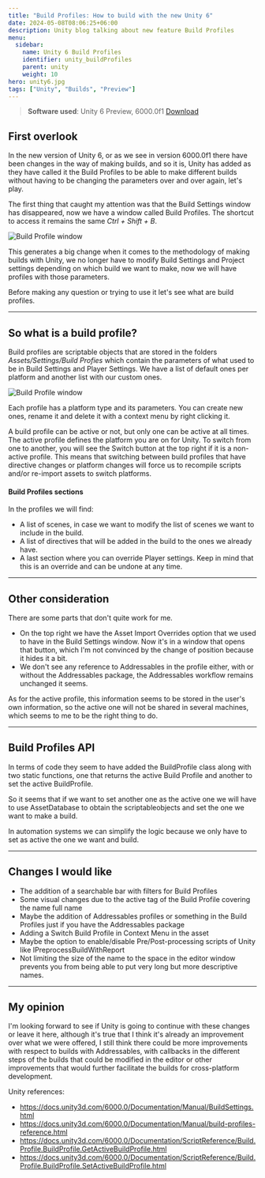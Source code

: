 ```yaml
---
title: "Build Profiles: How to build with the new Unity 6"
date: 2024-05-08T08:06:25+06:00
description: Unity blog talking about new feature Build Profiles
menu:
  sidebar:
    name: Unity 6 Build Profiles
    identifier: unity_buildProfiles
    parent: unity
    weight: 10
hero: unity6.jpg
tags: ["Unity", "Builds", "Preview"]
---
```


> <b>Software used</b>: 
Unity 6 Preview, 6000.0f1 [Download](https://unity.com/releases/editor/whats-new/6000.0.0)

## First overlook
In the new version of Unity 6, or as we see in version 6000.0f1 there have been changes in the way of making builds, and so it is, Unity has added as they have called it the Build Profiles to be able to make different builds without having to be changing the parameters over and over again, let's play.

The first thing that caught my attention was that the Build Settings window has disappeared, now we have a window called Build Profiles. The shortcut to access it remains the same *Ctrl + Shift + B*.

![Build Profile window](/buildProfiles.png "Editor window")

This generates a big change when it comes to the methodology of making builds with Unity, we no longer have to modify Build Settings and Project settings depending on which build we want to make, now we will have profiles with those parameters.

Before making any question or trying to use it let's see what are build profiles.

___
## So what is a build profile?

Build profiles are scriptable objects that are stored in the folders *Assets/Settings/Build Profies* which contain the parameters of what used to be in Build Settings and Player Settings.
We have a list of default ones per platform and another list with our custom ones.

![Build Profile window](/buildProfiles_profileAsset.png "Editor window")

Each profile has a platform type and its parameters. You can create new ones, rename it and delete it with a context menu by right clicking it.

A build profile can be active or not, but only one can be active at all times. The active profile defines the platform you are on for Unity. 
To switch from one to another, you will see the Switch button at the top right if it is a non-active profile.
This means that switching between build profiles that have directive changes or platform changes will force us to recompile scripts and/or re-import assets to switch platforms.

#### Build Profiles sections
In the profiles we will find:
- A list of scenes, in case we want to modify the list of scenes we want to include in the build.
- A list of directives that will be added in the build to the ones we already have.
- A last section where you can override Player settings. Keep in mind that this is an override and can be undone at any time.

___
## Other consideration
There are some parts that don't quite work for me.
- On the top right we have the Asset Import Overrides option that we used to have in the Build Settings window. Now it's in a window that opens that button, which I'm not convinced by the change of position because it hides it a bit.
- We don't see any reference to Addressables in the profile either, with or without the Addressables package, the Addressables workflow remains unchanged it seems.

As for the active profile, this information seems to be stored in the user's own information, so the active one will not be shared in several machines, which seems to me to be the right thing to do.

___
## Build Profiles API
In terms of code they seem to have added the BuildProfile class along with two static functions, one that returns the active Build Profile and another to set the active BuildProfile.

So it seems that if we want to set another one as the active one we will have to use AssetDatabase to obtain the scriptableobjects and set the one we want to make a build. 

In automation systems we can simplify the logic because we only have to set as active the one we want and build.

___
## Changes I would like
- The addition of a searchable bar with filters for Build Profiles
- Some visual changes  due to the active tag of the Build Profile covering the name full name 
- Maybe the addition of Addressables profiles or something in the Build Profiles just if you have the Addressables package
- Adding a Switch Build Profile in Context Menu in the asset
- Maybe the option to enable/disable Pre/Post-processing scripts of Unity like IPreprocessBuildWithReport
- Not limiting the size of the name to the space in the editor window prevents you from being able to put very long but more descriptive names.

___
## My opinion
I'm looking forward to see if Unity is going to continue with these changes or leave it here, although it's true that I think it's already an improvement over what we were offered, I still think there could be more improvements with respect to builds with Addressables, with callbacks in the different steps of the builds that could be modified in the editor or other improvements that would further facilitate the builds for cross-platform development.

Unity references:
- https://docs.unity3d.com/6000.0/Documentation/Manual/BuildSettings.html 
- https://docs.unity3d.com/6000.0/Documentation/Manual/build-profiles-reference.html 
- https://docs.unity3d.com/6000.0/Documentation/ScriptReference/Build.Profile.BuildProfile.GetActiveBuildProfile.html 
- https://docs.unity3d.com/6000.0/Documentation/ScriptReference/Build.Profile.BuildProfile.SetActiveBuildProfile.html 

